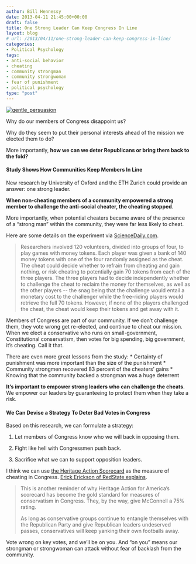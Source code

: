 ```yaml
---
author: Bill Hennessy
date: 2013-04-11 21:45:00+00:00
draft: false
title: One Strong Leader Can Keep Congress In Line
layout: blog
# url: /2013/04/11/one-strong-leader-can-keep-congress-in-line/
categories:
- Political Psychology
tags:
- anti-social behavior
- cheating
- community strongman
- community strongwoman
- fear of punishment
- political psychology
type: "post"
---
```


[![gentle_persuasion](https://hennessysview.com/wp-content/uploads/2013/04/gentle_persuasion_thumb.jpg)
](https://hennessysview.com/wp-content/uploads/2013/04/gentle_persuasion.jpg)

Why do our members of Congress disappoint us? 

Why do they seem to put their personal interests ahead of the mission we elected them to do? 

More importantly, **how we can we deter Republicans or bring them back to the fold?**

#### Study Shows How Communities Keep Members In Line

New research by University of Oxford and the ETH Zurich could provide an answer: one strong leader.

**When non-cheating members of a community empowered a strong member to challenge the anti-social cheater, the cheating stopped**. 

More importantly, when potential cheaters became aware of the presence of a “strong man” within the community, they were far less likely to cheat. 

Here are some details on the experiment via [ScienceDaily.com](https://www.sciencedaily.com/releases/2013/04/130407144507.htm). 

> Researchers involved 120 volunteers, divided into groups of four, to play games with money tokens. Each player was given a bank of 140 money tokens with one of the four randomly assigned as the cheat. The cheat could decide whether to refrain from cheating and gain nothing, or risk cheating to potentially gain 70 tokens from each of the three players. The three players had to decide independently whether to challenge the cheat to reclaim the money for themselves, as well as the other players -- the snag being that the challenge would entail a monetary cost to the challenger while the free-riding players would retrieve the full 70 tokens. However, if none of the players challenged the cheat, the cheat would keep their tokens and get away with it.
> 
> 

Members of Congress are part of our community. If we don’t challenge them, they vote wrong get re-elected, and continue to cheat our mission. When we elect a conservative who runs on small-government, Constitutional conservatism, then votes for big spending, big government, it’s cheating. Call it that.

There are even more great lessons from the study:   * Certainty of punishment was more important than the size of the punishment   * Community strongmen recovered 83 percent of the cheaters’ gains   * Knowing that the community backed a strongman was a huge deterrent

**It’s important to empower strong leaders who can challenge the cheats**. We empower our leaders by guaranteeing to protect them when they take a risk. 

#### We Can Devise a Strategy To Deter Bad Votes in Congress

Based on this research, we can formulate a strategy:

1. Let members of Congress know who we will back in opposing them.

2. Fight like hell with Congressmen push back.

3. Sacrifice what we can to support opposition leaders.

I think we can use [the Heritage Action Scorecard](https://heritageactionscorecard.com/scorecard/index.html#home) as the measure of cheating in Congress. [Erick Erickson of RedState explains](https://www.redstate.com/2013/02/22/the-american-conservative-unions-embarrassing-scorecard/).

> This is another reminder of why Heritage Action for America’s scorecard has become the gold standard for measures of conservatism in Congress. They, by the way, give McConnell a 75% rating. 
> 
> As long as conservative groups continue to entangle themselves with the Republican Party and give Republican leaders undeserved passes, conservatives will keep yanking their own footballs away.
> 
> 

Vote wrong on key votes, and we’ll be on you. And “on you” means our strongman or strongwoman can attack without fear of backlash from the community. 
